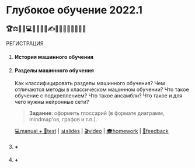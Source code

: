 # Глубокое обучение 2022.1

### 🏆⚖🔬💡💻🔌🔗👨‍💻✍🚀🎯🕵️‍♂️🎲🔎🔑🧬

РЕГИСТРАЦИЯ



1. #### История машинного обучения

2. #### Разделы машинного обучения

   Как классифицировать разделы машинного обучения?
   Чем отличаются методы в классическом машинном обучении?
   Что такое обучение с подкреплением?
   Что такое ансамбли?
   Что такое и для чего нужны нейронные сети?

   > **Задание**: оформить глоссарий (в формате диаграмм, mindmap'ов, графов и т.п.).

   [💻manual + 📝test]() | [📊slides]() | [🎬video]() | [🎓homework]() | [💬feedback](https://forms.gle/x8UFF9bK9qYW7HgU6)

3. #### +

4. #### +

